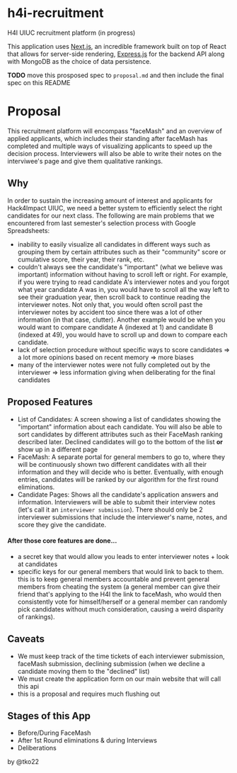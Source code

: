 # h4i-recruitment
H4I UIUC recruitment platform (in progress)

This application uses [Next.js](https://github.com/zeit/next.js), an incredible framework built on top of React that allows for server-side rendering, [Express.js](https://expressjs.com/) for the backend API along with MongoDB as the choice of data persistence.

**TODO** move this prosposed spec to `proposal.md` and then include the final spec on this README

# Proposal
This recruitment platform will encompass "faceMash" and an overview of applied applicants, which includes their standing after faceMash has completed and multiple ways of visualizing applicants to speed up the decision process. Interviewers will also be able to write their notes on the interviwee's page and give them qualitative rankings.

## Why
In order to sustain the increasing amount of interest and applicants for Hack4Impact UIUC, we need a better system to efficiently select the right candidates for our next class. The following are main problems that we encountered from last semester's selection process with Google Spreadsheets:
- inability to easily visualize all candidates in different ways such as grouping them by certain attributes such as their "community" score or cumulative score, their year, their rank, etc.
- couldn't always see the candidate's "important" (what we believe was important) information without having to scroll left or right. For example, if you were trying to read candidate A's interviewer notes and you forgot what year candidate A was in, you would have to scroll all the way left to see their graduation year, then scroll back to continue reading the interviewer notes. Not only that, you would often scroll past the interviewer notes by accident too since there was a lot of other information (in that case, clutter). Another example would be when you would want to compare candidate A (indexed at 1) and candidate B (indexed at 49), you would have to scroll up and down to compare each candidate.
- lack of selection procedure without specific ways to score candidates => a lot more opinions based on recent memory => more biases
- many of the interviewer notes were not fully completed out by the interviewer => less information giving when deliberating for the final candidates

## Proposed Features
- List of Candidates: A screen showing a list of candidates showing the "important" information about each candidate. You will also be able to sort candidates by different attributes such as their FaceMash ranking described later. Declined candidates will go to the bottom of the list **or** show up in a different page
- FaceMash: A separate portal for general members to go to, where they will be continuously shown two different candidates with all their information and they will decide who is better. Eventually, with enough entries, candidates will be ranked by our algorithm for the first round eliminations.
- Candidate Pages: Shows all the candidate's application answers and information. Interviewers will be able to submit their interview notes (let's call it an `interviewer submission`). There should only be 2 interviewer submissions that include the interviewer's name, notes, and score they give the candidate.
#### After those core features are done...
- a secret key that would allow you leads to enter interviewer notes + look at candidates
- specific keys for our general members that would link to back to them. this is to keep general members accountable and prevent general members from cheating the system (a general member can give their friend that's applying to the H4I the link to faceMash, who would then consistently vote for himself/herself or a general member can randomly pick candidates without much consideration, causing a weird disparity of rankings). 

## Caveats
- We must keep track of the time tickets of each interviewer submission, faceMash submission, declining submission (when we decline a candidate moving them to the "declined" list)
- We must create the application form on our main website that will call this api
- this is a proposal and requires much flushing out

## Stages of this App
- Before/During FaceMash
- After 1st Round eliminations & during Interviews
- Deliberations

by @tko22
